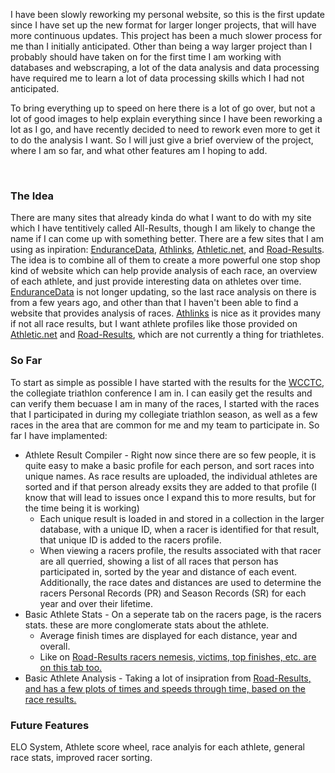 I have been slowly reworking my personal website, so this is the first update since I have set up the new format for larger longer projects, that will have more continuous updates. This project has been a much slower process for me than I initially anticipated. Other than being a way larger project than I probably should have taken on for the first time I am working with databases and webscraping, a lot of the data analysis and data processing have required me to learn a lot of data processing skills which I had not anticipated.

To bring everything up to speed on here there is a lot of go over, but not a lot of good images to help explain everything since I have been reworking a lot as I go, and have recently decided to need to rework even more to get it to do the analysis I want. So I will just give a brief overview of the project, where I am so far, and what other features am I hoping to add.

<br>

### The Idea

There are many sites that already kinda do what I want to do with my site which I have tentitively called All-Results, though I am likely to change the name if I can come up with something better. There are a few sites that I am using as inpiration: <ins>[EnduranceData](https://www.endurance-data.com/en/)</ins>, <ins>[Athlinks](https://www.athlinks.com/)</ins>, <ins>[Athletic.net](https://www.athletic.net/athlete/8803981/track-and-field/)</ins>, and <ins>[Road-Results](https://www.road-results.com/racer/296108)</ins>. The idea is to combine all of them to create a more powerful one stop shop kind of website which can help provide analysis of each race, an overview of each athlete, and just provide interesting data on athletes over time. <ins>[EnduranceData](https://www.endurance-data.com/en/)</ins> is not longer updating, so the last race analysis on there is from a few years ago, and other than that I haven't been able to find a website that provides analysis of races. <ins>[Athlinks](https://www.athlinks.com/)</ins> is nice as it provides many if not all race results, but I want athlete profiles like those provided on <ins>[Athletic.net](https://www.athletic.net/athlete/8803981/track-and-field/)</ins> and <ins>[Road-Results](https://www.road-results.com/racer/296108)</ins>, which are not currently a thing for triathletes.

### So Far

To start as simple as possible I have started with the results for the <ins>[WCCTC](https://www.wcctc.com/)</ins>, the collegiate triathlon conference I am in. I can easily get the results and can verify them becuase I am in many of the races, I started with the races that I participated in during my collegiate triathlon season, as well as a few races in the area that are common for me and my team to participate in. So far I have implamented:

* Athlete Result Compiler - Right now since there are so few people, it is quite easy to make a basic profile for each person, and sort races into unique names. As race results are uploaded, the individual athletes are sorted and if that person already exsits they are added to that profile (I know that will lead to issues once I expand this to more results, but for the time being it is working)
    * Each unique result is loaded in and stored in a collection in the larger database, with a unique ID, when a racer is identified for that result, that unique ID is added to the racers profile.
    * When viewing a racers profile, the results associated with that racer are all querried, showing a list of all races that person has participated in, sorted by the year and distance of each event. Additionally, the race dates and distances are used to determine the racers Personal Records (PR) and Season Records (SR) for each year and over their lifetime. 
* Basic Athlete Stats - On a seperate tab on the racers page, is the racers stats. these are more conglomerate stats about the athlete. 
    * Average finish times are displayed for each distance, year and overall.
    * Like on  <ins>[Road-Results](https://www.road-results.com/racer/296108)<ins> racers nemesis, victims, top finishes, etc. are on this tab too.
* Basic Athlete Analysis - Taking a lot of insipration from <ins>[Road-Results](https://www.road-results.com/racer//296108)<ins>, and has a few plots of times and speeds through time, based on the race results. 

### Future Features

ELO System, Athlete score wheel, race analyis for each athlete, general race stats, improved racer sorting.
